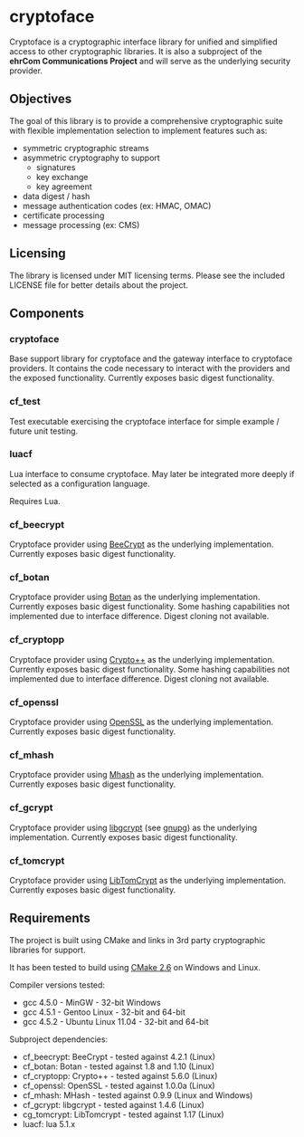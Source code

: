 cryptoface
==========
Cryptoface is a cryptographic interface library for unified and simplified
access to other cryptographic libraries.  It is also a subproject of the
**ehrCom Communications Project** and will serve as the underlying security
provider.

Objectives
----------
The goal of this library is to provide a comprehensive cryptographic suite
with flexible implementation selection to implement features such as:

 * symmetric cryptographic streams
 * asymmetric cryptography to support
   * signatures
   * key exchange
   * key agreement
 * data digest / hash
 * message authentication codes (ex: HMAC, OMAC)
 * certificate processing
 * message processing (ex: CMS)

Licensing
---------
The library is licensed under MIT licensing terms.  Please see the included
LICENSE file for better details about the project.

Components
----------

### cryptoface
Base support library for cryptoface and the gateway interface to cryptoface
providers. It contains the code necessary to interact with the providers and
the exposed functionality.
Currently exposes basic digest functionality.

### cf_test
Test executable exercising the cryptoface interface for simple example / future unit testing.

### luacf
Lua interface to consume cryptoface. May later be integrated more deeply if selected as a configuration language.

Requires Lua.

### cf_beecrypt
Cryptoface provider using [BeeCrypt] as the underlying implementation.
Currently exposes basic digest functionality.

### cf_botan
Cryptoface provider using [Botan] as the underlying implementation.
Currently exposes basic digest functionality.  Some hashing capabilities
not implemented due to interface difference.  Digest cloning not
available.

### cf_cryptopp
Cryptoface provider using [Crypto++] as the underlying implementation.
Currently exposes basic digest functionality.  Some hashing capabilities
not implemented due to interface difference.  Digest cloning not
available.

### cf_openssl
Cryptoface provider using [OpenSSL] as the underlying implementation.
Currently exposes basic digest functionality.

### cf_mhash
Cryptoface provider using [Mhash] as the underlying implementation.
Currently exposes basic digest functionality.

### cf_gcrypt
Cryptoface provider using [libgcrypt] (see [gnupg]) as the underlying implementation.
Currently exposes basic digest functionality.

### cf_tomcrypt
Cryptoface provider using [LibTomCrypt][LibTomCrypt] as the underlying implementation.
Currently exposes basic digest functionality.

Requirements
------------
The project is built using CMake and links in 3rd party cryptographic libraries
for support.

It has been tested to build using [CMake 2.6] on Windows and Linux.

Compiler versions tested:

 * gcc 4.5.0 - MinGW - 32-bit Windows
 * gcc 4.5.1 - Gentoo Linux - 32-bit and 64-bit
 * gcc 4.5.2 - Ubuntu Linux 11.04 - 32-bit and 64-bit

Subproject dependencies:

 * cf_beecrypt: BeeCrypt - tested against 4.2.1 (Linux)
 * cf_botan: Botan - tested against 1.8 and 1.10 (Linux)
 * cf_cryptopp: Crypto++ - tested against 5.6.0 (Linux)
 * cf_openssl: OpenSSL - tested against 1.0.0a (Linux)
 * cf_mhash: MHash - tested against 0.9.9 (Linux and Windows)
 * cf_gcrypt: libgcrypt - tested against 1.4.6 (Linux)
 * cg_tomcrypt: LibTomcrypt - tested against 1.17 (Linux)
 * luacf: lua 5.1.x

  [BeeCrypt]: http://beecrypt.sourceforge.net/
  [Botan]: http://botan.randombit.net/
  [Crypto++]: http://www.cryptopp.com/
  [OpenSSL]: http://www.openssl.org
  [mhash]: http://mhash.sourceforge.net/
  [gnupg]: http://www.gnupg.org/
  [libgcrypt]: http://www.gnupg.org/documentation/manuals/gcrypt/
  [LibTomCrypt]: http://libtom.org/?page=features&whatfile=crypt

  [CMake 2.6]: http://www.cmake.org/cmake/resources/software.html
